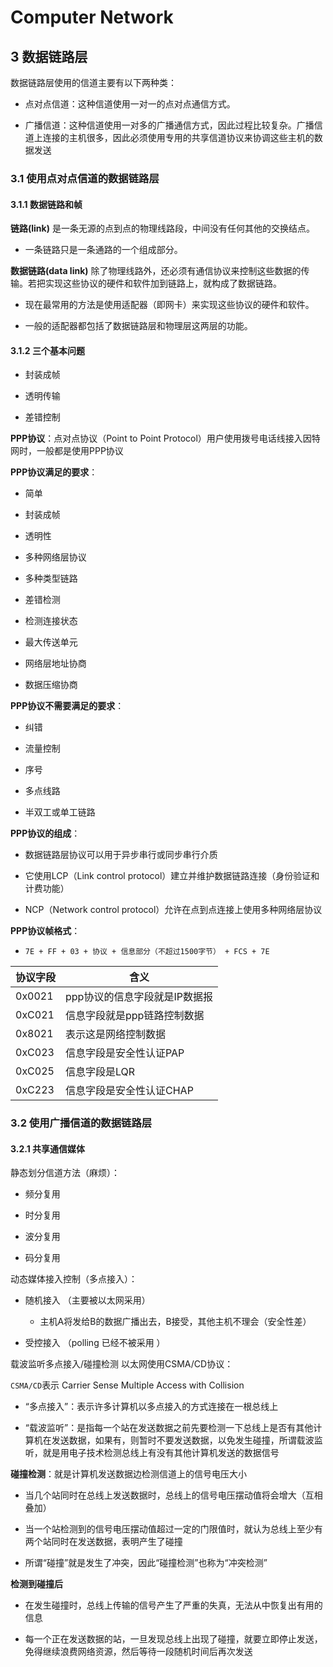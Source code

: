 # Computer Network

## 3 数据链路层

数据链路层使用的信道主要有以下两种类：

- 点对点信道：这种信道使用一对一的点对点通信方式。

- 广播信道：这种信道使用一对多的广播通信方式，因此过程比较复杂。广播信道上连接的主机很多，因此必须使用专用的共享信道协议来协调这些主机的数据发送

### 3.1 使用点对点信道的数据链路层

#### 3.1.1 数据链路和帧

**链路(link)** 是一条无源的点到点的物理线路段，中间没有任何其他的交换结点。

- 一条链路只是一条通路的一个组成部分。

**数据链路(data link)** 除了物理线路外，还必须有通信协议来控制这些数据的传输。若把实现这些协议的硬件和软件加到链路上，就构成了数据链路。

- 现在最常用的方法是使用适配器（即网卡）来实现这些协议的硬件和软件。

- 一般的适配器都包括了数据链路层和物理层这两层的功能。   

#### 3.1.2 三个基本问题

- 封装成帧

- 透明传输

- 差错控制

**PPP协议**：点对点协议（Point to Point Protocol）用户使用拨号电话线接入因特网时，一般都是使用PPP协议

**PPP协议满足的要求**：

- 简单

- 封装成帧

- 透明性

- 多种网络层协议

- 多种类型链路

- 差错检测

- 检测连接状态

- 最大传送单元

- 网络层地址协商

- 数据压缩协商

**PPP协议不需要满足的要求**：

- 纠错

- 流量控制

- 序号

- 多点线路

- 半双工或单工链路

**PPP协议的组成**：

- 数据链路层协议可以用于异步串行或同步串行介质

- 它使用LCP（Link control protocol）建立并维护数据链路连接（身份验证和计费功能）

- NCP（Network control protocol）允许在点到点连接上使用多种网络层协议

**PPP协议帧格式**：

- `7E + FF + 03 + 协议 + 信息部分（不超过1500字节） + FCS + 7E`

| 协议字段 | 含义                          |
| -------- | ----------------------------- |
| 0x0021   | ppp协议的信息字段就是IP数据报 |
| 0xC021   | 信息字段就是ppp链路控制数据   |
| 0x8021   | 表示这是网络控制数据          |
| 0xC023   | 信息字段是安全性认证PAP       |
| 0xC025   | 信息字段是LQR                 |
| 0xC223   | 信息字段是安全性认证CHAP      |

### 3.2 使用广播信道的数据链路层

#### 3.2.1 共享通信媒体

静态划分信道方法（麻烦）：

- 频分复用

- 时分复用

- 波分复用

- 码分复用

动态媒体接入控制（多点接入）：

- 随机接入 （主要被以太网采用）
  - 主机A将发给B的数据广播出去，B接受，其他主机不理会（安全性差）

- 受控接入 （polling 已经不被采用 ）

载波监听多点接入/碰撞检测 以太网使用CSMA/CD协议：

`CSMA/CD`表示 Carrier Sense Multiple Access with Collision

- “多点接入”：表示许多计算机以多点接入的方式连接在一根总线上

- “载波监听”：是指每一个站在发送数据之前先要检测一下总线上是否有其他计算机在发送数据，如果有，则暂时不要发送数据，以免发生碰撞，所谓载波监听，就是用电子技术检测总线上有没有其他计算机发送的数据信号

**碰撞检测**：就是计算机发送数据边检测信道上的信号电压大小

- 当几个站同时在总线上发送数据时，总线上的信号电压摆动值将会增大（互相叠加）

- 当一个站检测到的信号电压摆动值超过一定的门限值时，就认为总线上至少有两个站同时在发送数据，表明产生了碰撞

- 所谓“碰撞”就是发生了冲突，因此“碰撞检测”也称为“冲突检测”

**检测到碰撞后**

- 在发生碰撞时，总线上传输的信号产生了严重的失真，无法从中恢复出有用的信息

- 每一个正在发送数据的站，一旦发现总线上出现了碰撞，就要立即停止发送，免得继续浪费网络资源，然后等待一段随机时间后再次发送
